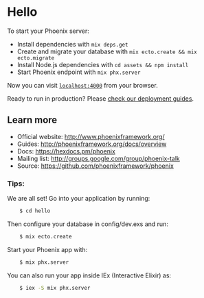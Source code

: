# Hello

To start your Phoenix server:

  * Install dependencies with `mix deps.get`
  * Create and migrate your database with `mix ecto.create && mix ecto.migrate`
  * Install Node.js dependencies with `cd assets && npm install`
  * Start Phoenix endpoint with `mix phx.server`

Now you can visit [`localhost:4000`](http://localhost:4000) from your browser.

Ready to run in production? Please [check our deployment guides](http://www.phoenixframework.org/docs/deployment).

## Learn more

  * Official website: http://www.phoenixframework.org/
  * Guides: http://phoenixframework.org/docs/overview
  * Docs: https://hexdocs.pm/phoenix
  * Mailing list: http://groups.google.com/group/phoenix-talk
  * Source: https://github.com/phoenixframework/phoenix

### Tips:

We are all set! Go into your application by running:
```bash
    $ cd hello
```

Then configure your database in config/dev.exs and run:
```bash
    $ mix ecto.create
```

Start your Phoenix app with:
```bash
    $ mix phx.server
```

You can also run your app inside IEx (Interactive Elixir) as:
```bash
    $ iex -S mix phx.server
```
